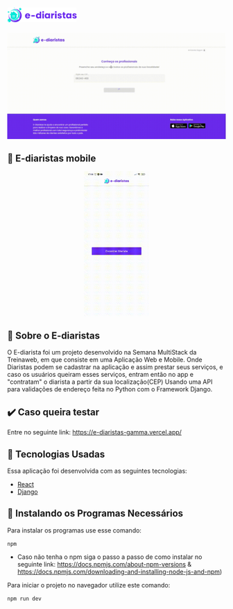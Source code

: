   # <img src="ediaristas/public/img/logos/logo.svg" alt="Ediaristas logo" width="160px"/>

  <center> <img src="github/ediaristas.gif" alt="E-diaristas gif" width="560px"/> </center>

  ## 📱 E-diaristas mobile
  <center> <img src="github/ediaristas-mobile.gif" alt="E-diaristas Mobile gif" width="150px"/> </center>

  ## 📒 Sobre o E-diaristas
  O E-diarista foi um projeto desenvolvido na Semana MultiStack da Treinaweb, em que consiste em uma Aplicação Web e Mobile.
  Onde Diaristas podem se cadastrar na aplicação e assim prestar seus serviços, e caso os usuários queiram esses serviços,
  entram então no app e "contratam" o diarista a partir da sua localização(CEP)
  Usando uma API para validações de endereço feita no Python com o Framework Django.
  
  ## ✔️ Caso queira testar
  Entre no seguinte link: https://e-diaristas-gamma.vercel.app/
  
  ## 🌟 Tecnologias Usadas
  Essa aplicação foi desenvolvida com as seguintes tecnologias:
  
  - [React](https://reactjs.org/)
  - [Django](https://www.djangoproject.com/)

  ## 💾 Instalando os Programas Necessários
  Para instalar os programas use esse comando:
  ```
  npm
  ```
  - Caso não tenha o npm siga o passo a passo de como instalar no seguinte link: https://docs.npmjs.com/about-npm-versions & https://docs.npmjs.com/downloading-and-installing-node-js-and-npm)

  Para iniciar o projeto no navegador utilize este comando:
  ```
  npm run dev
  ```
